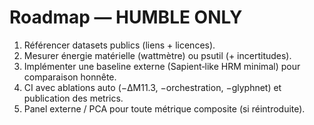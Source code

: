 # Roadmap — HUMBLE ONLY

1) Référencer datasets publics (liens + licences).
2) Mesurer énergie matérielle (wattmètre) ou psutil (+ incertitudes).
3) Implémenter une baseline externe (Sapient‑like HRM minimal) pour comparaison honnête.
4) CI avec ablations auto (−ΔM11.3, −orchestration, −glyphnet) et publication des metrics.
5) Panel externe / PCA pour toute métrique composite (si réintroduite).
